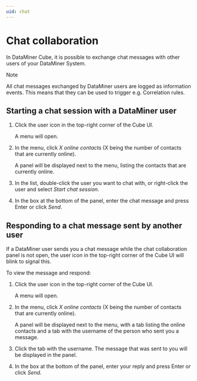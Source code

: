 ```yaml
---
uid: chat
---
```


# Chat collaboration

In DataMiner Cube, it is possible to exchange chat messages with other users of your DataMiner System.

> [!NOTE]
> All chat messages exchanged by DataMiner users are logged as information events. This means that they can be used to trigger e.g. Correlation rules.

## Starting a chat session with a DataMiner user

1. Click the user icon in the top-right corner of the Cube UI.

   A menu will open.

1. In the menu, click *X online contacts* (X being the number of contacts that are currently online).

   A panel will be displayed next to the menu, listing the contacts that are currently online.

1. In the list, double-click the user you want to chat with, or right-click the user and select *Start chat session*.

1. In the box at the bottom of the panel, enter the chat message and press Enter or click *Send*.

## Responding to a chat message sent by another user

If a DataMiner user sends you a chat message while the chat collaboration panel is not open, the user icon in the top-right corner of the Cube UI will blink to signal this.

To view the message and respond:

1. Click the user icon in the top-right corner of the Cube UI.

   A menu will open.

1. In the menu, click *X online contacts* (X being the number of contacts that are currently online).

   A panel will be displayed next to the menu, with a tab listing the online contacts and a tab with the username of the person who sent you a message.

1. Click the tab with the username. The message that was sent to you will be displayed in the panel.

1. In the box at the bottom of the panel, enter your reply and press Enter or click *Send*.
